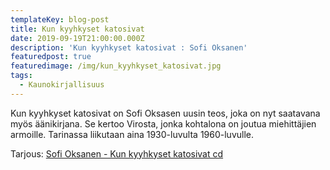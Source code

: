 ```yaml
---
templateKey: blog-post
title: Kun kyyhkyset katosivat
date: 2019-09-19T21:00:00.000Z
description: 'Kun kyyhkyset katosivat : Sofi Oksanen'
featuredpost: true
featuredimage: /img/kun_kyyhkyset_katosivat.jpg
tags:
  - Kaunokirjallisuus
---
```

Kun kyyhkyset katosivat on Sofi Oksasen uusin teos, joka on nyt saatavana myös äänikirjana. Se kertoo Virosta, jonka kohtalona on joutua miehittäjien armoille. Tarinassa liikutaan aina 1930-luvulta 1960-luvulle.

Tarjous: [Sofi Oksanen - Kun kyyhkyset katosivat cd](http://clk.tradedoubler.com/click?p(345)a(1824918)g(16952822)url(http://cdon.fi/kirjat/oksanen%2c_sofi/kun_kyyhkyset_katosivat_%289_cd%29-20972607))
